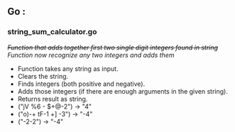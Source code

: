 ## Go : ##

### string_sum_calculator.go ###

~~*Function that adds together first two single digit integers found in string*~~
*Function now recognize any two integers and adds them*

- Function takes any string as input.
- Clears the string.
- Finds integers (both positive and negative).
- Adds those integers (if there are enough arguments in the given string).
- Returns result as string.
- ("jV %6 - $+@-2") -> "4"
- ("o)-+ tF-1 +] -3") -> "-4"
- ("-2-2") -> "-4"
